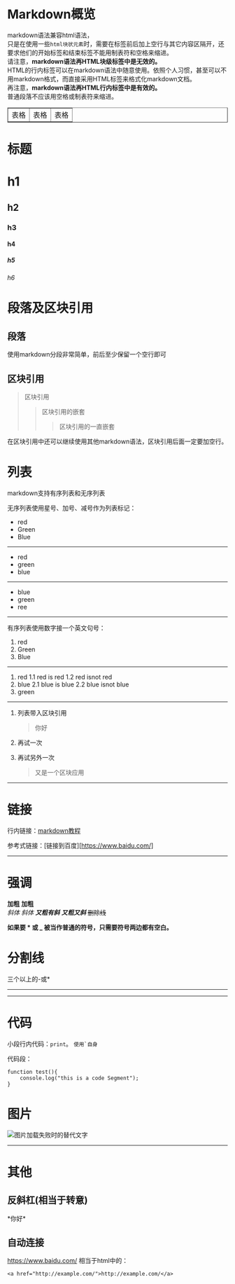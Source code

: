 # Markdown概览markdown语法兼容html语法，    只是在使用一些`html块状元素`时，需要在标签前后加上空行与其它内容区隔开，还要求他们的开始标签和结束标签不能用制表符和空格来缩进。    请注意，**markdown语法再HTML块级标签中是无效的。**    HTML的行内标签可以在markdown语法中随意使用。依照个人习惯，甚至可以不用markdown格式，而直接采用HTML标签来格式化markdown文档。    再注意，**markdown语法再HTML行内标签中是有效的。**    普通段落不应该用空格或制表符来缩进。<table border>	<tr>		<td>表格</td>		<td>表格</td>		<td>表格</td>	</tr></table>    # 标题# h1## h2### h3#### h4##### h5 ###### h6    # 段落及区块引用## 段落使用markdown分段非常简单，前后至少保留一个空行即可## 区块引用>区块引用    >>区块引用的嵌套   >>>区块引用的一直嵌套在区块引用中还可以继续使用其他markdown语法，区块引用后面一定要加空行。# 列表markdown支持有序列表和无序列表无序列表使用星号、加号、减号作为列表标记：* red* Green* Blue---------------- red- green- blue------------------------+ blue+ green+ ree-----------------有序列表使用数字接一个英文句号：1. red2. Green3. Blue------------------------1. red    1.1 red is red    1.2 red isnot red2. blue    2.1 blue is blue    2.2 blue isnot blue3. green-----------------------1. 列表带入区块引用    > 你好2. 再试一次3. 再试另外一次    > 又是一个区块应用------------------# 链接行内链接：[markdown教程](http://www.markdown.cn/#overview"title")     参考式链接：[链接到百度][https://www.baidu.com/]-------------------# 强调**加粗**__加粗__    *斜体*_斜体_***又粗有斜***___又粗又斜___~~删除线~~**如果要 * 或 _ 被当作普通的符号，只需要符号两边都有空白。**# 分割线三个以上的-或*-------------*************# 代码小段行内代码：`print`。``使用`自身``    代码段：```function test(){    console.log("this is a code Segment");}```# 图片![图片加载失败时的替代文字](https://timgsa.baidu.com/timg?image&quality=80&size=b9999_10000&sec=1552145945866&di=ffe023d042133f85e1856b6cedcfe0b3&imgtype=jpg&src=http%3A%2F%2Fimg1.imgtn.bdimg.com%2Fit%2Fu%3D500860301%2C4212740918%26fm%3D214%26gp%3D0.jpg "图片title")-------------------------# 其他## 反斜杠(相当于转意)\*你好\*## 自动连接<https://www.baidu.com/>相当于html中的：```<a href="http://example.com/">http://example.com/</a>```